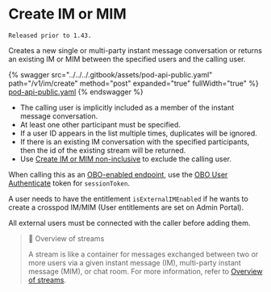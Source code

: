 # Create IM or MIM

`Released prior to 1.43.`

Creates a new single or multi-party instant message conversation or returns an existing IM or MIM between the specified users and the calling user.

{% swagger src="../../../.gitbook/assets/pod-api-public.yaml" path="/v1/im/create" method="post" expanded="true" fullWidth="true" %}
[pod-api-public.yaml](../../../.gitbook/assets/pod-api-public.yaml)
{% endswagger %}

* The calling user is implicitly included as a member of the instant message conversation.
* At least one other participant must be specified.
* If a user ID appears in the list multiple times, duplicates will be ignored.
* If there is an existing IM conversation with the specified participants, then the id of the existing stream will be returned.
* Use [Create IM or MIM non-inclusive](create-im-or-mim-admin.md) to exclude the calling user.

When calling this as an [OBO-enabled endpoint](../../apps-on-behalf-of-obo/), use the [OBO User Authenticate](../../apps-on-behalf-of-obo/obo-rsa-user-authentication-by-user-id.md) token for `sessionToken`.

A user needs to have the entitlement `isExternalIMEnabled` if he wants to create a crosspod IM/MIM (User entitlements are set on Admin Portal).

All external users must be connected with the caller before adding them.

> 📘 Overview of streams
>
> A stream is like a container for messages exchanged between two or more users via a given instant message (IM), multi-party instant message (MIM), or chat room. For more information, refer to [Overview of streams](https://docs.developers.symphony.com/building-bots-on-symphony/datafeed/overview-of-streams).
